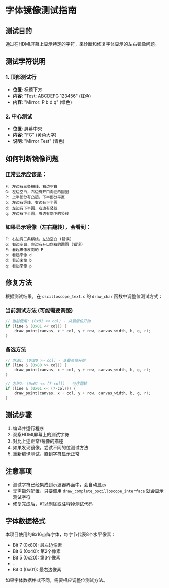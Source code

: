 # 字体镜像测试指南

## 测试目的
通过在HDMI屏幕上显示特定的字符，来诊断和修复字体显示的左右镜像问题。

## 测试字符说明

### 1. 顶部测试行
- **位置**: 标题下方
- **内容**: "Test: ABCDEFG 123456" (红色)
- **内容**: "Mirror: P b d q" (绿色)

### 2. 中心测试
- **位置**: 屏幕中央
- **内容**: "FG" (黄色大字)
- **说明**: "Mirror Test" (青色)

## 如何判断镜像问题

### 正常显示应该是：
```
F: 左边有三条横线，右边空白
G: 左边空白，右边有开口向左的圆圈
P: 上半部分有凸起，下半部分平直
b: 左边有竖线，右边有下半圆
d: 左边有下半圆，右边有竖线
q: 左边有下半圆，右边有向下的竖线
```

### 如果显示镜像（左右翻转），会看到：
```
F: 右边有三条横线，左边空白 (错误)
G: 右边空白，左边有开口向右的圆圈 (错误)
P: 看起来像反向的 P
b: 看起来像 d
d: 看起来像 b
q: 看起来像 p
```

## 修复方法

根据测试结果，在 `oscilloscope_text.c` 的 `draw_char` 函数中调整位测试方式：

### 当前测试方法 (可能需要调整)
```c
// 当前使用: (0x01 << col) - 从最低位开始
if (line & (0x01 << col)) {
    draw_point(canvas, x + col, y + row, canvas_width, b, g, r);
}
```

### 备选方法
```c
// 方法1: (0x80 >> col) - 从最高位开始
if (line & (0x80 >> col)) {
    draw_point(canvas, x + col, y + row, canvas_width, b, g, r);
}

// 方法2: (0x01 << (7-col)) - 位序翻转
if (line & (0x01 << (7-col))) {
    draw_point(canvas, x + col, y + row, canvas_width, b, g, r);
}
```

## 测试步骤

1. 编译并运行程序
2. 观察HDMI屏幕上的测试字符
3. 对比上述正常/镜像的描述
4. 如果发现镜像，尝试不同的位测试方法
5. 重新编译测试，直到字符显示正常

## 注意事项

- 测试字符已经集成到示波器界面中，会自动显示
- 无需额外配置，只要调用 `draw_complete_oscilloscope_interface` 就会显示测试字符
- 修复完成后，可以删除或注释掉测试代码

## 字体数据格式

本项目使用的8x16点阵字体，每字节代表8个水平像素：
- Bit 7 (0x80): 最左边像素
- Bit 6 (0x40): 第2个像素  
- Bit 5 (0x20): 第3个像素
- ...
- Bit 0 (0x01): 最右边像素

如果字体数据格式不同，需要相应调整位测试方法。

